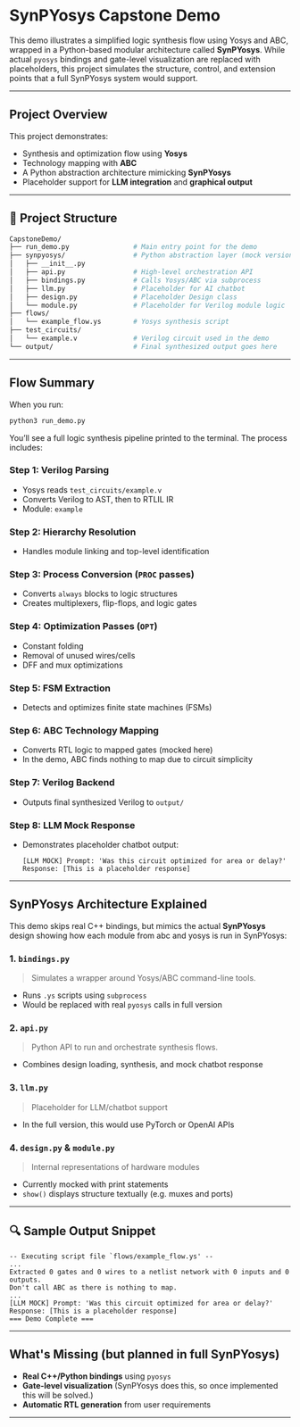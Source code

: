 # SynPYosys Capstone Demo

This demo illustrates a simplified logic synthesis flow using Yosys and ABC, wrapped in a Python-based modular architecture called **SynPYosys**. While actual `pyosys` bindings and gate-level visualization are replaced with placeholders, this project simulates the structure, control, and extension points that a full SynPYosys system would support.

---

## Project Overview

This project demonstrates:
- Synthesis and optimization flow using **Yosys**
- Technology mapping with **ABC**
- A Python abstraction architecture mimicking **SynPYosys**
- Placeholder support for **LLM integration** and **graphical output**

---

## 🧱 Project Structure

```bash
CapstoneDemo/
├── run_demo.py                # Main entry point for the demo
├── synpyosys/                 # Python abstraction layer (mock version)
│   ├── __init__.py
│   ├── api.py                 # High-level orchestration API
│   ├── bindings.py            # Calls Yosys/ABC via subprocess
│   ├── llm.py                 # Placeholder for AI chatbot
│   ├── design.py              # Placeholder Design class
│   └── module.py              # Placeholder for Verilog module logic
├── flows/
│   └── example_flow.ys        # Yosys synthesis script
├── test_circuits/
│   └── example.v              # Verilog circuit used in the demo
└── output/                    # Final synthesized output goes here
```

---

## Flow Summary

When you run:
```bash
python3 run_demo.py
```
You’ll see a full logic synthesis pipeline printed to the terminal. The process includes:

### Step 1: Verilog Parsing
- Yosys reads `test_circuits/example.v`
- Converts Verilog to AST, then to RTLIL IR
- Module: `example`

### Step 2: Hierarchy Resolution
- Handles module linking and top-level identification

### Step 3: Process Conversion (`PROC` passes)
- Converts `always` blocks to logic structures
- Creates multiplexers, flip-flops, and logic gates

### Step 4: Optimization Passes (`OPT`)
- Constant folding
- Removal of unused wires/cells
- DFF and mux optimizations

### Step 5: FSM Extraction
- Detects and optimizes finite state machines (FSMs)

### Step 6: ABC Technology Mapping
- Converts RTL logic to mapped gates (mocked here)
- In the demo, ABC finds nothing to map due to circuit simplicity

### Step 7: Verilog Backend
- Outputs final synthesized Verilog to `output/`

### Step 8: LLM Mock Response
- Demonstrates placeholder chatbot output:
  ```
  [LLM MOCK] Prompt: 'Was this circuit optimized for area or delay?' 
  Response: [This is a placeholder response]
  ```

---

## SynPYosys Architecture Explained

This demo skips real C++ bindings, but mimics the actual **SynPYosys** design showing how each module from abc and yosys is run in SynPYosys:

### 1. `bindings.py`
> Simulates a wrapper around Yosys/ABC command-line tools.
- Runs `.ys` scripts using `subprocess`
- Would be replaced with real `pyosys` calls in full version

### 2. `api.py`
> Python API to run and orchestrate synthesis flows.
- Combines design loading, synthesis, and mock chatbot response

### 3. `llm.py`
> Placeholder for LLM/chatbot support
- In the full version, this would use PyTorch or OpenAI APIs

### 4. `design.py` & `module.py`
> Internal representations of hardware modules
- Currently mocked with print statements
- `show()` displays structure textually (e.g. muxes and ports)

---

## 🔍 Sample Output Snippet

```text
-- Executing script file `flows/example_flow.ys' --
...
Extracted 0 gates and 0 wires to a netlist network with 0 inputs and 0 outputs.
Don't call ABC as there is nothing to map.
...
[LLM MOCK] Prompt: 'Was this circuit optimized for area or delay?'
Response: [This is a placeholder response]
=== Demo Complete ===
```

---

## What's Missing (but planned in full SynPYosys)
- **Real C++/Python bindings** using `pyosys`
- **Gate-level visualization** (SynPYosys does this, so once implemented this will be solved.)
- **Automatic RTL generation** from user requirements

---
